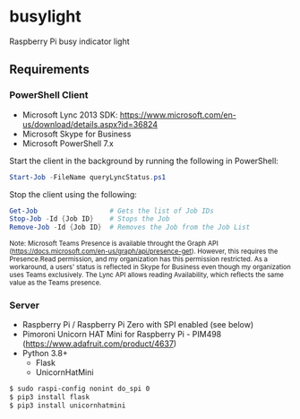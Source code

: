 # busylight
Raspberry Pi busy indicator light

## Requirements

### PowerShell Client

* Microsoft Lync 2013 SDK: https://www.microsoft.com/en-us/download/details.aspx?id=36824
* Microsoft Skype for Business 
* Microsoft PowerShell 7.x

Start the client in the background by running the following in PowerShell:

```PowerShell
Start-Job -FileName queryLyncStatus.ps1
```

Stop the client using the following:
```PowerShell
Get-Job                  # Gets the list of Job IDs
Stop-Job -Id {Job ID}    # Stops the Job
Remove-Job -Id {Job ID}  # Removes the Job from the Job List
```

<sub>Note: Microsoft Teams Presence is available throught the Graph API (https://docs.microsoft.com/en-us/graph/api/presence-get). However, this requires the Presence.Read permission, and my organization has this permission restricted. As a workaround, a users' status is reflected in Skype for Business even though my organization uses Teams exclusively. The Lync API allows reading Availability, which reflects the same value as the Teams presence.</sub>

### Server

* Raspberry Pi / Raspberry Pi Zero with SPI enabled (see below)
* Pimoroni Unicorn HAT Mini for Raspberry Pi - PIM498 (https://www.adafruit.com/product/4637)
* Python 3.8+
  * Flask
  * UnicornHatMini

```bash
$ sudo raspi-config nonint do_spi 0
$ pip3 install flask
$ pip3 install unicornhatmini
```

